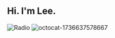 <!--
**Jskight/Jskight** is a ✨ _special_ ✨ repository because its `README.md` (this file) appears on your GitHub profile.

Here are some ideas to get you started:![Radio](https://github.com/user-attachments/assets/f2373a5a-142e-4e53-8e6c-3f4756af79dd)


- 🔭 I’m currently working on ...
- 🌱 I’m currently learning ...
- 👯 I’m looking to collaborate on ...
- 🤔 I’m looking for help with ...
- 💬 Ask me about ...
- 📫 How to reach me: ...
- 😄 Pronouns: ...
- ⚡ Fun fact: ...
-->

## Hi. I'm Lee.
![Radio](https://github.com/user-attachments/assets/c0dd8735-552e-48c0-b18e-aef92ad9733b)
![octocat-1736637578667](https://github.com/user-attachments/assets/7e8e1d13-e3be-4af0-8e38-3488d794105a)




